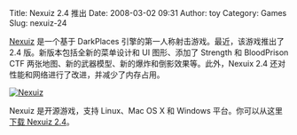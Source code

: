 Title: Nexuiz 2.4 推出
Date: 2008-03-02 09:31
Author: toy
Category: Games
Slug: nexuiz-24

[Nexuiz](http://linuxtoy.org/archives/nexuiz.html) 是一个基于 DarkPlaces
引擎的第一人称射击游戏。最近，该游戏推出了 2.4
版。新版本包括全新的菜单设计和 UI 图形、添加了 Strength 和 BloodPrison
CTF 两张地图、新的武器模型、新的爆炸和倒影效果等。此外，Nexuix 2.4
还对性能和网络进行了改进，并减少了内存占用。

[![Nexuiz](http://i.linuxtoy.org/i/2008/03/nexuiz-screenshot-thumb.jpg)](http://i.linuxtoy.org/i/2008/03/nexuiz-screenshot.jpg)

Nexuiz 是开源游戏，支持 Linux、Mac OS X 和 Windows
平台。你可以从这里[下载 Nexuiz
2.4](http://www.alientrap.org/nexuiz/downloads.php)。
